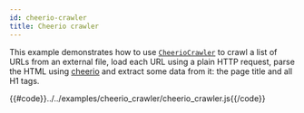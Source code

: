 ```yaml
---
id: cheerio-crawler
title: Cheerio crawler
---
```


 This example demonstrates how to use [`CheerioCrawler`](/docs/api/cheerio-crawler)
 to crawl a list of URLs from an external file,
 load each URL using a plain HTTP request, parse the HTML using [cheerio](https://www.npmjs.com/package/cheerio)
 and extract some data from it: the page title and all H1 tags.


{{#code}}../../examples/cheerio_crawler/cheerio_crawler.js{{/code}}